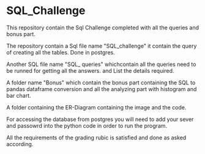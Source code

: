 # SQL_Challenge

This repository contain the Sql Challenge completed with all the queries and bonus part.

The repository contain a Sql file name "SQL_challenge" it contain the query of creating all the tables. Done in postgres.

Another SQL file name "SQL_ queries" whichcontain all the queries need to be runned for getting all the answers. and List the details required.

A folder name "Bonus" which contain the bonus part containing the SQL to pandas dataframe conversion and all the analyzing part with histogram and bar chart.

A folder containing the ER-Diagram containing the image and the code.

For accessing the database from postgres you will need to add your sever and passowrd into the python code in order to run the program.

All the requirements of the grading rubic is satisfied and done as asked according.
